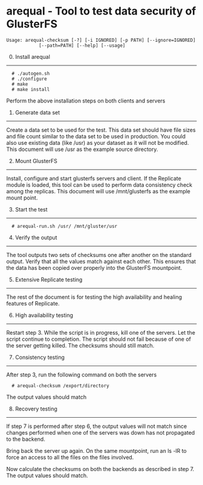 arequal - Tool to test data security of GlusterFS
=======

```console
Usage: arequal-checksum [-?] [-i IGNORED] [-p PATH] [--ignore=IGNORED]
            [--path=PATH] [--help] [--usage]
```


0. Install arequal
------------------
```console
  # ./autogen.sh
  # ./configure
  # make
  # make install
```
  Perform the above installation steps on both clients and servers


1. Generate data set
--------------------
  Create a data set to be used for the test. This data set should
have file sizes and file count similar to the data set to be used
in production. You could also use existing data (like /usr) as
your dataset as it will not be modified. This document will use
/usr as the example source directory.


2. Mount GlusterFS
------------------
  Install, configure and start glusterfs servers and client. If
the Replicate module is loaded, this tool can be used to perform
data consistency check among the replicas. This document will
use /mnt/glusterfs as the example mount point.


3. Start the test
-----------------
```console
  # arequal-run.sh /usr/ /mnt/gluster/usr
```

4. Verify the output
--------------------
   The tool outputs two sets of checksums one after another on
the standard output. Verify that all the values match against
each other. This ensures that the data has been copied over
properly into the GlusterFS mountpoint.


5. Extensive Replicate testing
------------------------------
   The rest of the document is for testing the high availability
and healing features of Replicate.


6. High availability testing
----------------------------
   Restart step 3. While the script is in progress, kill one of the
servers. Let the script continue to completion. The script should
not fail because of one of the server getting killed. The checksums
should still match.


7. Consistency testing
----------------------
  After step 3, run the following command on both the servers

```console
  # arequal-checksum /export/directory
```

  The output values should match


8. Recovery testing
-------------------
   If step 7 is performed after step 6, the output values will not
match since changes performed when one of the servers was down has
not propagated to the backend.

   Bring back the server up again. On the same mountpoint, run an
ls -lR to force an access to all the files on the files involved.

   Now calculate the checksums on both the backends as described
in step 7. The output values should match.
